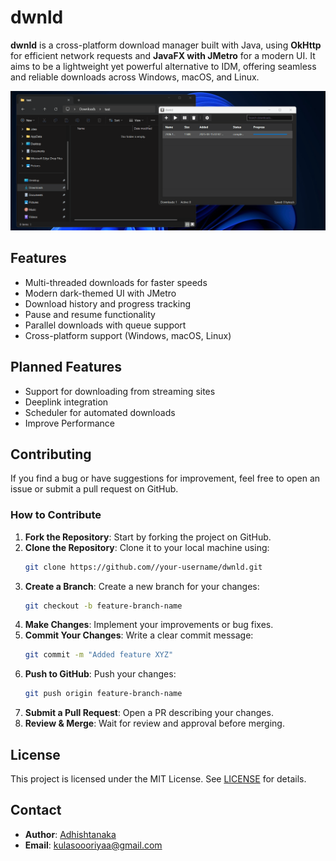 # dwnld

**dwnld** is a cross-platform download manager built with Java, using **OkHttp** for efficient network requests and **JavaFX with JMetro** for a modern UI. It aims to be a lightweight yet powerful alternative to IDM, offering seamless and reliable downloads across Windows, macOS, and Linux.

![dwnld Interface](./screenshots/d.gif)

## Features 

- Multi-threaded downloads for faster speeds
- Modern dark-themed UI with JMetro
- Download history and progress tracking
- Pause and resume functionality
- Parallel downloads with queue support
- Cross-platform support (Windows, macOS, Linux)

## Planned Features

- Support for downloading from streaming sites
- Deeplink integration  
- Scheduler for automated downloads
- Improve Performance

## Contributing
If you find a bug or have suggestions for improvement, feel free to open an issue or submit a pull request on GitHub.

### How to Contribute
1. **Fork the Repository**: Start by forking the project on GitHub.
2. **Clone the Repository**: Clone it to your local machine using:
   ```sh
   git clone https://github.com//your-username/dwnld.git
   ```
3. **Create a Branch**: Create a new branch for your changes:
   ```sh
   git checkout -b feature-branch-name
   ```
4. **Make Changes**: Implement your improvements or bug fixes.
5. **Commit Your Changes**: Write a clear commit message:
   ```sh
   git commit -m "Added feature XYZ"
   ```
6. **Push to GitHub**: Push your changes:
   ```sh
   git push origin feature-branch-name
   ```
7. **Submit a Pull Request**: Open a PR describing your changes.
8. **Review & Merge**: Wait for review and approval before merging.

## License
This project is licensed under the MIT License. See [LICENSE](LICENSE) for details.

## Contact
- **Author**: [Adhishtanaka](https://github.com/Adhishtanaka)
- **Email**: kulasoooriyaa@gmail.com

